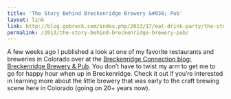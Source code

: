 ```yaml
---
title: 'The Story Behind Breckenridge Brewery &#038; Pub'
layout: link
link: http://blog.gobreck.com/index.php/2013/17/eat-drink-party/the-story-behind-breckenridge-brewery-pub/
permalink: /2013/the-story-behind-breckenridge-brewery-pub/
---
```

A few weeks ago I published a look at one of my favorite restaurants and breweries in Colorado over at the [Breckenridge Connection blog: Breckenridge Brewery & Pub][1]. You don&#8217;t have to twist my arm to get me to go for happy hour when up in Breckenridge. Check it out if you&#8217;re interested in learning more about the little brewery that was early to the craft brewing scene here in Colorado (going on 20+ years now).

 [1]: http://blog.gobreck.com/index.php/2013/17/eat-drink-party/the-story-behind-breckenridge-brewery-pub/